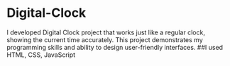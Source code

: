 # Digital-Clock
I developed Digital Clock project that works just like a regular clock, showing the current time accurately. This project demonstrates my programming skills and ability to design user-friendly interfaces.
##I used HTML, CSS, JavaScript 
